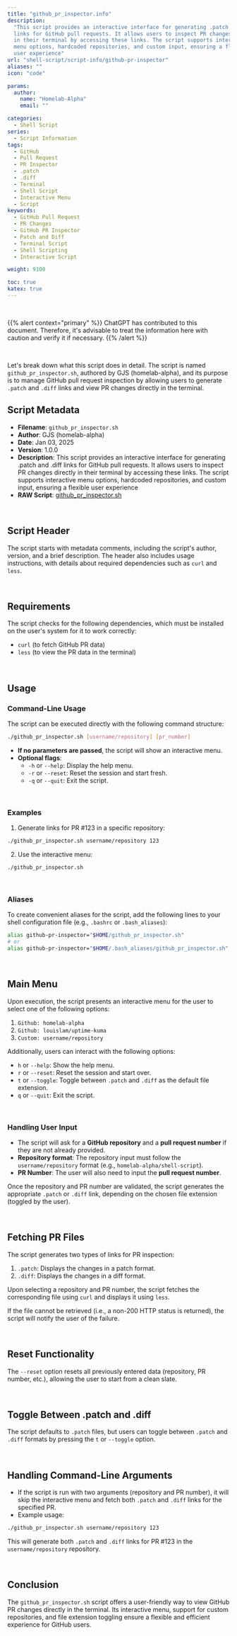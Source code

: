 ```yaml
---
title: "github_pr_inspector.info"
description:
  "This script provides an interactive interface for generating .patch and .diff
  links for GitHub pull requests. It allows users to inspect PR changes directly
  in their terminal by accessing these links. The script supports interactive
  menu options, hardcoded repositories, and custom input, ensuring a flexible
  user experience"
url: "shell-script/script-info/github-pr-inspector"
aliases: ""
icon: "code"

params:
  author:
    name: "Homelab-Alpha"
    email: ""

categories:
  - Shell Script
series:
  - Script Information
tags:
  - GitHub
  - Pull Request
  - PR Inspector
  - .patch
  - .diff
  - Terminal
  - Shell Script
  - Interactive Menu
  - Script
keywords:
  - GitHub Pull Request
  - PR Changes
  - GitHub PR Inspector
  - Patch and Diff
  - Terminal Script
  - Shell Scripting
  - Interactive Script

weight: 9100

toc: true
katex: true
---
```


<br />

{{% alert context="primary" %}}
ChatGPT has contributed to this document. Therefore, it's advisable to treat the
information here with caution and verify it if necessary. {{% /alert %}}

<br />

Let's break down what this script does in detail. The script is named
`github_pr_inspector.sh`, authored by GJS (homelab-alpha), and its purpose is to
manage GitHub pull request inspection by allowing users to generate `.patch` and
`.diff` links and view PR changes directly in the terminal.

## Script Metadata

- **Filename**: `github_pr_inspector.sh`
- **Author**: GJS (homelab-alpha)
- **Date**: Jan 03, 2025
- **Version**: 1.0.0
- **Description**: This script provides an interactive interface for generating
  .patch and .diff links for GitHub pull requests. It allows users to inspect PR
  changes directly in their terminal by accessing these links. The script
  supports interactive menu options, hardcoded repositories, and custom input,
  ensuring a flexible user experience
- **RAW Script**: [github_pr_inspector.sh]

<br />

## Script Header

The script starts with metadata comments, including the script's author,
version, and a brief description. The header also includes usage instructions,
with details about required dependencies such as `curl` and `less`.

<br />

## Requirements

The script checks for the following dependencies, which must be installed on the
user's system for it to work correctly:

- `curl` (to fetch GitHub PR data)
- `less` (to view the PR data in the terminal)

<br />

## Usage

### Command-Line Usage

The script can be executed directly with the following command structure:

```bash
./github_pr_inspector.sh [username/repository] [pr_number]
```

- **If no parameters are passed**, the script will show an interactive menu.
- **Optional flags**:
  - `-h` or `--help`: Display the help menu.
  - `-r` or `--reset`: Reset the session and start fresh.
  - `-q` or `--quit`: Exit the script.

<br />

### Examples

1. Generate links for PR #123 in a specific repository:

```bash
./github_pr_inspector.sh username/repository 123
```

2. Use the interactive menu:

```bash
./github_pr_inspector.sh
```

<br />

### Aliases

To create convenient aliases for the script, add the following lines to your
shell configuration file (e.g., `.bashrc` or `.bash_aliases`):

```bash
alias github-pr-inspector="$HOME/github_pr_inspector.sh"
# or
alias github-pr-inspector="$HOME/.bash_aliases/github_pr_inspector.sh"
```

<br />

## Main Menu

Upon execution, the script presents an interactive menu for the user to select
one of the following options:

1. `Github: homelab-alpha`
2. `Github: louislam/uptime-kuma`
3. `Custom: username/repository`

Additionally, users can interact with the following options:

- `h` or `--help`: Show the help menu.
- `r` or `--reset`: Reset the session and start over.
- `t` or `--toggle`: Toggle between `.patch` and `.diff` as the default file
  extension.
- `q` or `--quit`: Exit the script.

<br />

### Handling User Input

- The script will ask for a **GitHub repository** and a **pull request number**
  if they are not already provided.
- **Repository format**: The repository input must follow the
  `username/repository` format (e.g., `homelab-alpha/shell-script`).
- **PR Number**: The user will also need to input the **pull request number**.

Once the repository and PR number are validated, the script generates the
appropriate `.patch` or `.diff` link, depending on the chosen file extension
(toggled by the user).

<br />

## Fetching PR Files

The script generates two types of links for PR inspection:

1. `.patch`: Displays the changes in a patch format.
2. `.diff`: Displays the changes in a diff format.

Upon selecting a repository and PR number, the script fetches the corresponding
file using `curl` and displays it using `less`.

If the file cannot be retrieved (i.e., a non-200 HTTP status is returned), the
script will notify the user of the failure.

<br />

## Reset Functionality

The `--reset` option resets all previously entered data (repository, PR number,
etc.), allowing the user to start from a clean slate.

<br />

## Toggle Between .patch and .diff

The script defaults to `.patch` files, but users can toggle between `.patch` and
`.diff` formats by pressing the `t` or `--toggle` option.

<br />

## Handling Command-Line Arguments

- If the script is run with two arguments (repository and PR number), it will
  skip the interactive menu and fetch both `.patch` and `.diff` links for the
  specified PR.
- Example usage:

```bash
./github_pr_inspector.sh username/repository 123
```

This will generate both `.patch` and `.diff` links for PR #123 in the
`username/repository` repository.

<br />

## Conclusion

The `github_pr_inspector.sh` script offers a user-friendly way to view GitHub PR
changes directly in the terminal. Its interactive menu, support for custom
repositories, and file extension toggling ensure a flexible and efficient
experience for GitHub users.

[github_pr_inspector.sh]:
  https://raw.githubusercontent.com/homelab-alpha/shell-script/main/scripts/github_pr_inspector.sh
